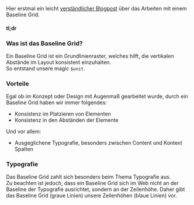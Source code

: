 Hier erstmal ein leicht [verständlicher Blogpost](https://jonasarleth.com/artikel/web-ui-design-mit-einem-baseline-grid-arbeiten) über das Arbeiten mit einem Baseline Grid. 

#### tl;dr

### Was ist das Baseline Grid?

Ein Baseline Grid ist ein Grundlinienraster, welches hilft, die vertikalen Abstände im Layout konsistent einzuhalten.  
So entstand unsere magic `$unit`.

### Vorteile

Egal ob im Konzept oder Design mit Augenmaß gearbeitet wurde, durch ein Baseline Grid haben wir immer folgendes:
- Konsistenz im Platzieren von Elementen
- Konsistenz in den Abständen der Elemente

Und vor allem:
- Ausgeglichene Typografie, besonders zwischen Content und Kontext Spalten

### Typografie

Das Baseline Grid zahlt sich besonders beim Thema Typografie aus.  
Zu beachten ist jedoch, dass ein Baseline Grid sich im Web nicht an der Baseline der Typografie ausrichtet, sondern an der Zeilenhöhe. Daher gibt das Baseline Grid (graue Linien) unsere Zeilenhöhen (blaue Linien) vor.
